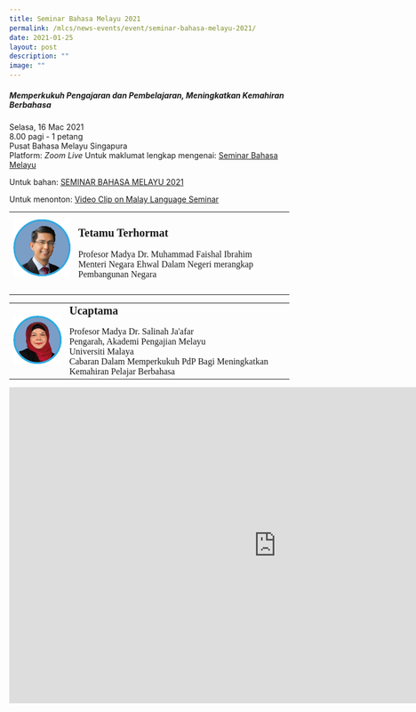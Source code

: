 ```yaml
---
title: Seminar Bahasa Melayu 2021
permalink: /mlcs/news-events/event/seminar-bahasa-melayu-2021/
date: 2021-01-25
layout: post
description: ""
image: ""
---
```

##### Memperkukuh Pengajaran dan Pembelajaran, Meningkatkan Kemahiran Berbahasa

  
Selasa, 16 Mac 2021  
8.00 pagi - 1 petang  
Pusat Bahasa Melayu Singapura  
Platform:&nbsp;_Zoom Live_  Untuk maklumat lengkap mengenai:&nbsp;[Seminar Bahasa Melayu](/mlcs/professional-development-programmes/signature-programme-program-teras/malay-language-seminar)  
  
Untuk bahan:&nbsp;[SEMINAR BAHASA MELAYU 2021](/mlcs/resources/malay-language-seminar-seminar-bahasa-melayu-publications/seminar-bahasa-melayu-2021)  
  
Untuk menonton:&nbsp;[Video Clip on Malay Language Seminar](/mlcs/resources/video/video-clip-on-malay-language-seminar)  
  

<table style="box-sizing: border-box;"><tbody style="box-sizing: border-box;"><tr style="box-sizing: border-box;"><td style="box-sizing: border-box;"><img style="box-sizing: border-box; border-style: none; margin: 10px 10px 10px 0px; max-width: 100%;" title="Profesor Madya Dr. Muhammas Faishal Ibrahim" alt="Profesor Madya Dr. Muhammas Faishal Ibrahim" data-displaymode="Thumbnail" src="/images/dr-faishal.png">&nbsp;</td><td style="box-sizing: border-box; text-align: left;"><span style="box-sizing: border-box; font-family: &quot;Times New Roman&quot;; font-size: 16px;"><span style="box-sizing: border-box; font-size: 20px;"><strong style="box-sizing: border-box; font-weight: 600;">Tetamu Terhormat</strong>&nbsp;</span><br style="box-sizing: border-box;"><br style="box-sizing: border-box;">Profesor Madya Dr. Muhammad Faishal Ibrahim<br style="box-sizing: border-box;">Menteri Negara Ehwal Dalam Negeri merangkap Pembangunan Negara&nbsp;</span><br style="box-sizing: border-box;"></td></tr></tbody></table>

  

<table style="box-sizing: border-box;"><tbody style="box-sizing: border-box;"><tr style="box-sizing: border-box;"><td style="box-sizing: border-box;"><img style="box-sizing: border-box; border-style: none; margin: 10px 10px 10px 0px; max-width: 100%;" title="Profesor Madya Dr. Salina Ja'afar" alt="Profesor Madya Dr. Salina Ja'afar" data-displaymode="Thumbnail" src="/images/dr-salinah.png"></td><td style="box-sizing: border-box; text-align: left;"><span style="box-sizing: border-box; font-size: 20px; font-family: &quot;Times New Roman&quot;;"><strong style="box-sizing: border-box; font-weight: 600;">Ucaptama</strong>&nbsp;</span>&nbsp;<br style="box-sizing: border-box;"><br style="box-sizing: border-box;"><span style="box-sizing: border-box; font-family: &quot;Times New Roman&quot;; font-size: 16px;">Profesor Madya Dr. Salinah Ja'afar<br style="box-sizing: border-box;">Pengarah, Akademi Pengajian Melayu<br style="box-sizing: border-box;">Universiti Malaya<br style="box-sizing: border-box;">Cabaran Dalam Memperkukuh PdP Bagi Meningkatkan Kemahiran Pelajar Berbahasa</span></td></tr></tbody></table>

<iframe allowfullscreen="true" height="569" width="960" frameborder="0" src="https://docs.google.com/presentation/d/e/2PACX-1vT82xyvlVCQBn8e-t4aMaOQWOlb1l-2dS6EtKrwKVTEGyqIeOBUH6IPfT_u9UU0aigW-KlOCUuBXkz6/embed?start=true&amp;loop=true&amp;delayms=5000"></iframe>